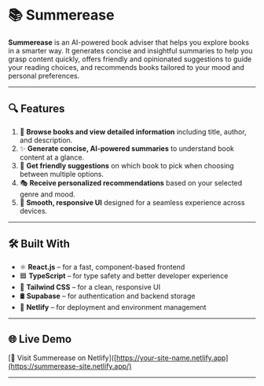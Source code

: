 # 📚 Summerease

**Summerease** is an AI-powered book adviser that helps you explore books in a smarter way. It generates concise and insightful summaries to help you grasp content quickly, offers friendly and opinionated suggestions to guide your reading choices, and recommends books tailored to your mood and personal preferences.

---

## 🔍 Features

1. 📖 **Browse books and view detailed information** including title, author, and description.
2. ✨ **Generate concise, AI-powered summaries** to understand book content at a glance.
3. 🤔 **Get friendly suggestions** on which book to pick when choosing between multiple options.
4. 🎭 **Receive personalized recommendations** based on your selected genre and mood.
5. 🔄 **Smooth, responsive UI** designed for a seamless experience across devices.

---

## 🛠 Built With

- ⚛️ **React.js** – for a fast, component-based frontend
- 🟦 **TypeScript** – for type safety and better developer experience
- 🎨 **Tailwind CSS** – for a clean, responsive UI
- 🛢 **Supabase** – for authentication and backend storage
- 🚀 **Netlify** – for deployment and environment management

---

## 🌐 Live Demo

[🔗 Visit Summerease on Netlify]([https://your-site-name.netlify.app](https://summerease-site.netlify.app/) <!-- Replace with your actual URL -->

---


